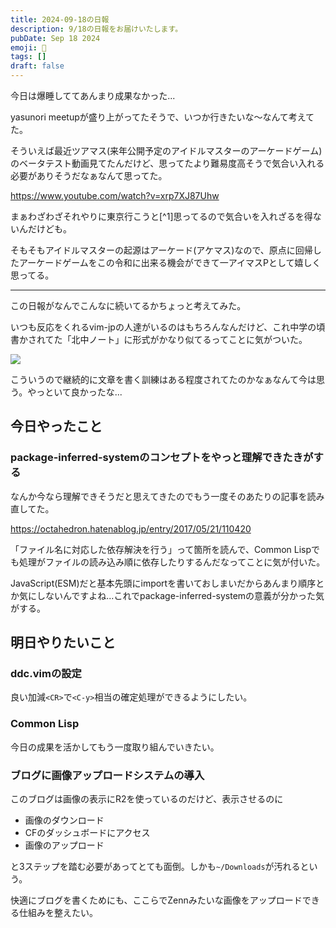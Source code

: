 ```yaml
---
title: 2024-09-18の日報
description: 9/18の日報をお届けいたします。
pubDate: Sep 18 2024
emoji: 🦊
tags: []
draft: false
---
```


今日は爆睡しててあんまり成果なかった...

yasunori meetupが盛り上がってたそうで、いつか行きたいな～なんて考えてた。

そういえば最近ツアマス(来年公開予定のアイドルマスターのアーケードゲーム)のベータテスト動画見てたんだけど、思ってたより難易度高そうで気合い入れる必要がありそうだなぁなんて思ってた。

https://www.youtube.com/watch?v=xrp7XJ87Uhw

まぁわざわざそれやりに東京行こうと[^1]思ってるので気合いを入れざるを得ないんだけども。

そもそもアイドルマスターの起源はアーケード(アケマス)なので、原点に回帰したアーケードゲームをこの令和に出来る機会ができて一アイマスPとして嬉しく思ってる。

---

この日報がなんでこんなに続いてるかちょっと考えてみた。

いつも反応をくれるvim-jpの人達がいるのはもちろんなんだけど、これ中学の頃書かされてた「北中ノート」に形式がかなり似てるってことに気がついた。

![](https://r2.comamoca.dev/2024-09-19-diary.svg)

こういうので継続的に文章を書く訓練はある程度されてたのかなぁなんて今は思う。やっといて良かったな...

## 今日やったこと

### package-inferred-systemのコンセプトをやっと理解できたきがする

なんか今なら理解できそうだと思えてきたのでもう一度そのあたりの記事を読み直してた。

https://octahedron.hatenablog.jp/entry/2017/05/21/110420

「ファイル名に対応した依存解決を行う」って箇所を読んで、Common
Lispでも処理がファイルの読み込み順に依存したりするんだなってことに気が付いた。

JavaScript(ESM)だと基本先頭にimportを書いておしまいだからあんまり順序とか気にしないんですよね...これでpackage-inferred-systemの意義が分かった気がする。

## 明日やりたいこと

### ddc.vimの設定

良い加減`<CR>`で`<C-y>`相当の確定処理ができるようにしたい。

### Common Lisp

今日の成果を活かしてもう一度取り組んでいきたい。

### ブログに画像アップロードシステムの導入

このブログは画像の表示にR2を使っているのだけど、表示させるのに

- 画像のダウンロード
- CFのダッシュボードにアクセス
- 画像のアップロード

と3ステップを踏む必要があってとても面倒。しかも`~/Downloads`が汚れるという。

快適にブログを書くためにも、ここらでZennみたいな画像をアップロードできる仕組みを整えたい。

[^2]: 運良く東京の企業に就職できたら沢山プレイできそうだとは思ってる。
